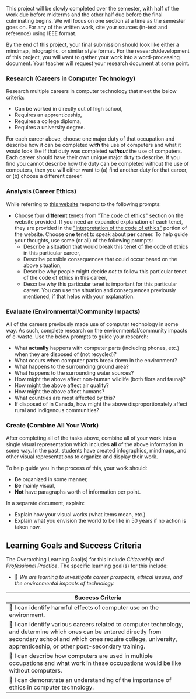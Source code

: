 This project will be slowly completed over the semester, with half of the work due before midterms and the other half due before the final culminating begins. We will focus on one section at a time as the semester goes on. For any of the written work, cite your sources (in-text and reference) using IEEE format.

By the end of this project, your final submission should look like either a mindmap, infographic, or similar style format. For the research/development of this project, you will want to gather your work into a word-processing document. Your teacher will request your research document at some point.

### Research (Careers in Computer Technology)

Research multiple careers in computer technology that meet the below criteria:
* Can be worked in directly out of high school,
* Requires an apprenticeship,
* Requires a college diploma,
* Requires a university degree.

For each career above, choose one major duty of that occupation and describe how it can be completed **_with_** the use of computers and what it would look like if that duty was completed **_without_** the use of computers. Each career should have their own unique major duty to describe. If you find you cannot describe how the duty can be completed without the use of computers, then you will either want to (a) find another duty for that career, or (b) choose a different career.

### Analysis (Career Ethics)

While referring to [this website](https://engineerscanada.ca/publications/public-guideline-on-the-code-of-ethics#notice) respond to the following prompts:

* Choose four **different** tenets from ["The code of ethics"](https://engineerscanada.ca/publications/public-guideline-on-the-code-of-ethics#-the-code-of-ethics) section on the website provided. If you need an expanded explanation of each tenet, they are provided in the ["Interpretation of the code of ethics"](https://engineerscanada.ca/publications/public-guideline-on-the-code-of-ethics#-interpretation-of-the-code-of-ethics) portion of the website. Choose **one** tenet to speak about **per** career. To help guide your thoughts, use some (or all) of the following prompts:
  * Describe a situation that would break this tenet of the code of ethics in this particular career, 
  * Describe possible consequences that could occur based on the above situation,
  * Describe why people might decide *not* to follow this particular tenet of the code of ethics in this career,
  * Describe why this particular tenet is important for this particular career. You can use the situation and consequences previously mentioned, if that helps with your explanation.

### Evaluate (Environmental/Community Impacts)

All of the careers previously made use of computer technology in some way. As such, complete research on the environmental/community impacts of e-waste. Use the below prompts to guide your research:

* What **actually** happens with computer parts (including phones, etc.) when they are disposed of (not recycled)?
* What occurs when computer parts break down in the environment?
* What happens to the surrounding ground area?
* What happens to the surrounding water sources?
* How might the above affect non-human wildlife (both flora and fauna)?
* How might the above affect air quality?
* How might the above affect humans?
* What countries are most affected by this?
* If disposed of in Canada, how might the above disproportionately affect rural and Indigenous communities?

### Create (Combine All Your Work)

After completing all of the tasks above, combine all of your work into a single visual representation which includes **all** of the above information in some way. In the past, students have created infographics, mindmaps, and other visual representations to organize and display their work.

To help guide you in the process of this, your work should:
* **Be** organized in some manner,
* **Be** mainly visual,
* **Not** have paragraphs worth of information per point.

In a separate document, explain:
* Explain how your visual works (what items mean, etc.).
* Explain what you envision the world to be like in 50 years if no action is taken now.

## Learning Goals and Success Criteria

The Overarching Learning Goal(s) for this include _Citizenship and Professional Practice_.
The specific learning goal(s) for this include:

  * &#x1F4D7; _We are learning to investigate career prospects, ethical issues, and the environmental impacts of technology._ 

| Success Criteria                                             |
| ------------------------------------------------------------ |
| &#x1F4D7;  I can identify harmful effects of computer use on the environment. |
| &#x1F4D7;  I can identify various careers related to computer technology, and determine which ones can be entered directly from secondary school and which ones require college, university, apprenticeship, or other post-secondary training. | 
| &#x1F4D7; I can describe how computers are used in multiple occupations and what work in these occupations would be like without computers. |
| &#x1F4D7; I can demonstrate an understanding of the importance of ethics in computer technology. |
